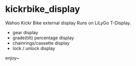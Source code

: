 # kickrbike_display
Wahoo Kickr Bike external display 
Runs on LiLyGo T-Display.

* gear display
* grade(tilt) percentage display
* chainrings/cassette display
* lock / unlock display


enjoy~

